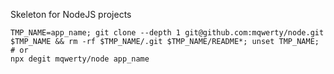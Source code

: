Skeleton for NodeJS projects

```shell
TMP_NAME=app_name; git clone --depth 1 git@github.com:mqwerty/node.git $TMP_NAME && rm -rf $TMP_NAME/.git $TMP_NAME/README*; unset TMP_NAME;
# or
npx degit mqwerty/node app_name
```
